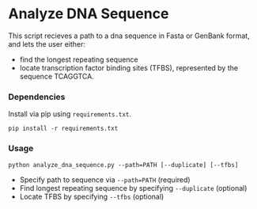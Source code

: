 # Analyze DNA Sequence

This script recieves a path to a dna sequence in Fasta or GenBank format,
and lets the user either:
* find the longest repeating sequence
* locate transcription factor binding sites (TFBS), represented by the sequence TCAGGTCA.

### Dependencies
Install via pip using `requirements.txt`.
```
pip install -r requirements.txt
```

### Usage
```
python analyze_dna_sequence.py --path=PATH [--duplicate] [--tfbs]
```
* Specify path to sequence via `--path=PATH` (required)
* Find longest repeating sequence by specifying `--duplicate` (optional)
* Locate TFBS by specifying `--tfbs` (optional)
